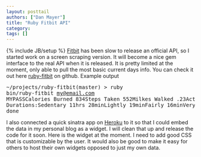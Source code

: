 ```yaml
---
layout: posttail
authors: ["Dan Mayer"]
title: "Ruby Fitbit API"
category:
tags: []
---
```

{% include JB/setup %}
[Fitbit](http://fitbit.com) has been slow to release an official API, so I started work on a screen scraping version. It will become a nice gem interface to the real API when it is released. It is pretty limited at the moment, only able to pull the most basic current days info.     You can check it out here [ruby-fitbit](http://github.com/danmayer/ruby-fitbit/) on github.    Example output<pre>~/projects/ruby-fitbit(master) &gt; ruby bin/ruby-fitbit my@email.com MYPASSCalories Burned 834Steps Taken 552Milkes Walked .23Activity Levels Durations:Sedentary 11hrs 28minLightly 19minFairly 16minVery 0min    done</pre>    I also connected a quick sinatra app on [Heroku](http://heroku.com) to it so that I could embed the data in my personal blog as a widget. I will clean that up and release the code for it soon. Here is the widget at the moment. I need to add good CSS that is customizable by the user. It would also be good to make it easy for others to host their own widgets opposed to just my own data.